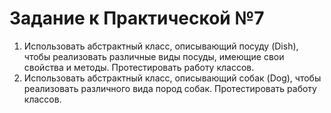 ﻿# Задание к Практической №7

1. Использовать абстрактный класс, описывающий посуду (Dish), чтобы реализовать различные виды посуды, имеющие свои свойства и методы. Протестировать работу классов.
2. Использовать абстрактный класс, описывающий собак (Dog), чтобы реализовать различного вида пород собак. Протестировать работу классов.